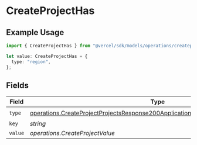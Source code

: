 # CreateProjectHas

## Example Usage

```typescript
import { CreateProjectHas } from "@vercel/sdk/models/operations/createproject.js";

let value: CreateProjectHas = {
  type: "region",
};
```

## Fields

| Field                                                                                                                                                                                    | Type                                                                                                                                                                                     | Required                                                                                                                                                                                 | Description                                                                                                                                                                              |
| ---------------------------------------------------------------------------------------------------------------------------------------------------------------------------------------- | ---------------------------------------------------------------------------------------------------------------------------------------------------------------------------------------- | ---------------------------------------------------------------------------------------------------------------------------------------------------------------------------------------- | ---------------------------------------------------------------------------------------------------------------------------------------------------------------------------------------- |
| `type`                                                                                                                                                                                   | [operations.CreateProjectProjectsResponse200ApplicationJSONResponseBodySecurityType](../../models/operations/createprojectprojectsresponse200applicationjsonresponsebodysecuritytype.md) | :heavy_check_mark:                                                                                                                                                                       | N/A                                                                                                                                                                                      |
| `key`                                                                                                                                                                                    | *string*                                                                                                                                                                                 | :heavy_minus_sign:                                                                                                                                                                       | N/A                                                                                                                                                                                      |
| `value`                                                                                                                                                                                  | *operations.CreateProjectValue*                                                                                                                                                          | :heavy_minus_sign:                                                                                                                                                                       | N/A                                                                                                                                                                                      |